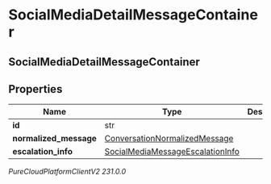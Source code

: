 # SocialMediaDetailMessageContainer

## SocialMediaDetailMessageContainer

## Properties

|Name | Type | Description | Notes|
|------------ | ------------- | ------------- | -------------|
| **id** | str |  | [optional] |
| **normalized_message** | [ConversationNormalizedMessage](ConversationNormalizedMessage) |  | [optional] |
| **escalation_info** | [SocialMediaMessageEscalationInfo](SocialMediaMessageEscalationInfo) |  | [optional] |



_PureCloudPlatformClientV2 231.0.0_
